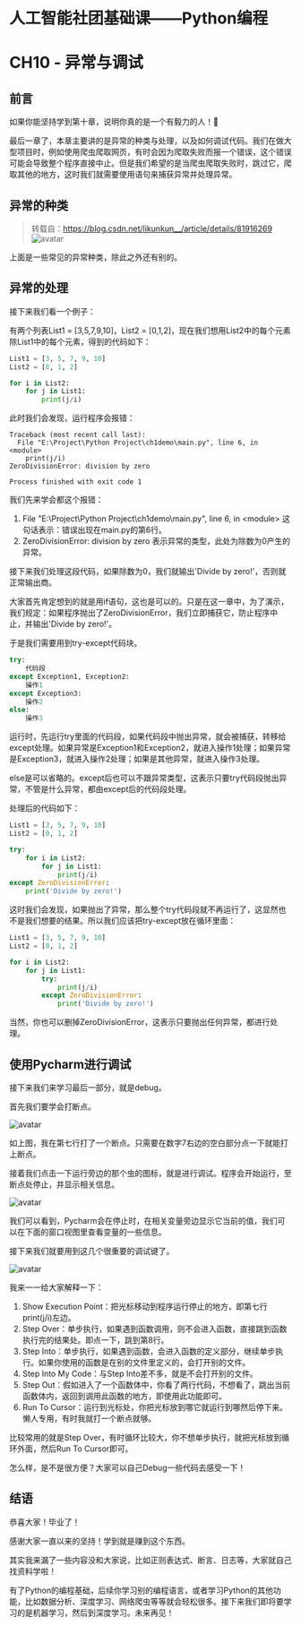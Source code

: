 # 人工智能社团基础课——Python编程
# CH10 - 异常与调试
## 前言

如果你能坚持学到第十章，说明你真的是一个有毅力的人！👏

最后一章了，本章主要讲的是异常的种类与处理，以及如何调试代码。我们在做大型项目时，例如使用爬虫爬取网页，有时会因为爬取失败而报一个错误，这个错误可能会导致整个程序直接中止。但是我们希望的是当爬虫爬取失败时，跳过它，爬取其他的地方，这时我们就需要使用语句来捕获异常并处理异常。

## 异常的种类

> 转载自：https://blog.csdn.net/likunkun__/article/details/81916269
> ![avatar](/Python%20Basic%20Course/Picture/60.png)

上面是一些常见的异常种类，除此之外还有别的。

## 异常的处理

接下来我们看一个例子：

有两个列表List1 = [3,5,7,9,10]，List2 = [0,1,2]，现在我们想用List2中的每个元素除List1中的每个元素，得到的代码如下：
```python 3
List1 = [3, 5, 7, 9, 10]
List2 = [0, 1, 2]

for i in List2:
    for j in List1:
        print(j/i)
```

此时我们会发现，运行程序会报错：
```
Traceback (most recent call last):
  File "E:\Project\Python Project\ch1demo\main.py", line 6, in <module>
    print(j/i)
ZeroDivisionError: division by zero

Process finished with exit code 1
```
我们先来学会都这个报错：
1. File "E:\Project\Python Project\ch1demo\main.py", line 6, in \<module> 这句话表示：错误出现在main.py的第6行。
2. ZeroDivisionError: division by zero 表示异常的类型，此处为除数为0产生的异常。

接下来我们处理这段代码，如果除数为0，我们就输出'Divide by zero!'，否则就正常输出商。

大家首先肯定想到的就是用if语句，这也是可以的。只是在这一章中，为了演示，我们规定：如果程序抛出了ZeroDivisionError，我们立即捕获它，防止程序中止，并输出'Divide by zero!'。

于是我们需要用到try-except代码块。

```python 3
try:
    代码段
except Exception1, Exception2:
    操作1
except Exception3:
    操作2
else:
    操作3
```
运行时，先运行try里面的代码段，如果代码段中抛出异常，就会被捕获，转移给except处理。如果异常是Exception1和Exception2，就进入操作1处理；如果异常是Exception3，就进入操作2处理；如果是其他异常，就进入操作3处理。

else是可以省略的。except后也可以不跟异常类型，这表示只要try代码段抛出异常，不管是什么异常，都由except后的代码段处理。

处理后的代码如下：
```python 3
List1 = [3, 5, 7, 9, 10]
List2 = [0, 1, 2]

try:
    for i in List2:
        for j in List1:
            print(j/i)
except ZeroDivisionError:
    print('Divide by zero!')
```

这时我们会发现，如果抛出了异常，那么整个try代码段就不再运行了，这显然也不是我们想要的结果。所以我们应该把try-except放在循环里面：
```python 3
List1 = [3, 5, 7, 9, 10]
List2 = [0, 1, 2]

for i in List2:
    for j in List1:
        try:
            print(j/i)
        except ZeroDivisionError:
            print('Divide by zero!')
```
当然，你也可以删掉ZeroDivisionError，这表示只要抛出任何异常，都进行处理。

## 使用Pycharm进行调试

接下来我们来学习最后一部分，就是debug。

首先我们要学会打断点。

![avatar](/Python%20Basic%20Course/Picture/61.png)

如上图，我在第七行打了一个断点。只需要在数字7右边的空白部分点一下就能打上断点。

接着我们点击一下运行旁边的那个虫的图标，就是进行调试。程序会开始运行，至断点处停止，并显示相关信息。

![avatar](/Python%20Basic%20Course/Picture/62.png)

我们可以看到，Pycharm会在停止时，在相关变量旁边显示它当前的值，我们可以在下面的窗口视图里查看变量的一些信息。

接下来我们就要用到这几个很重要的调试键了。

![avatar](/Python%20Basic%20Course/Picture/63.png)

我来一一给大家解释一下：

1. Show Execution Point：把光标移动到程序运行停止的地方，即第七行print(j/i)左边。
2. Step Over：单步执行，如果遇到函数调用，则不会进入函数，直接跳到函数执行完的结果处。即点一下，跳到第8行。
3. Step Into：单步执行，如果遇到函数，会进入函数的定义部分，继续单步执行。如果你使用的函数是在别的文件里定义的，会打开别的文件。
4. Step Into My Code：与Step Into差不多，就是不会打开别的文件。
5. Step Out：假如进入了一个函数体中，你看了两行代码，不想看了，跳出当前函数体内，返回到调用此函数的地方，即使用此功能即可。
6. Run To Cursor：运行到光标处，你把光标放到哪它就运行到哪然后停下来。懒人专用，有时我就打一个断点就够。

比较常用的就是Step Over，有时循环比较大，你不想单步执行，就把光标放到循环外面，然后Run To Cursor即可。

怎么样，是不是很方便？大家可以自己Debug一些代码去感受一下！

## 结语
恭喜大家！毕业了！

感谢大家一直以来的坚持！学到就是赚到这个东西。

其实我来漏了一些内容没和大家说，比如正则表达式、断言、日志等，大家就自己找资料学啦！

有了Python的编程基础，后续你学习别的编程语言，或者学习Python的其他功能，比如数据分析、深度学习、网络爬虫等等就会轻松很多。接下来我们即将要学习的是机器学习，然后到深度学习。未来再见！